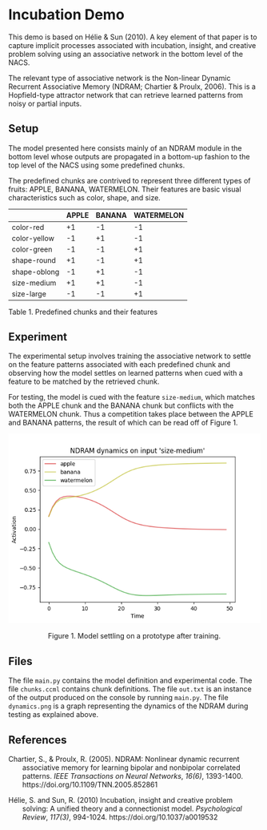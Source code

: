 # Incubation Demo

This demo is based on Hélie & Sun (2010). A key element of that paper is to capture implicit processes associated with incubation, insight, and creative problem solving using an associative network in the bottom level of the NACS. 

The relevant type of associative network is the Non-linear Dynamic Recurrent Associative Memory (NDRAM; Chartier & Proulx, 2006). This is a Hopfield-type attractor network that can retrieve learned patterns from noisy or partial inputs. 

## Setup

The model presented here consists mainly of an NDRAM module in the bottom level whose outputs are propagated in a bottom-up fashion to the top level of the NACS using some predefined chunks. 

The predefined chunks are contrived to represent three different types of fruits: APPLE, BANANA, WATERMELON. Their features are basic visual characteristics such as color, shape, and size.

<table>
<thead>
<th></th>
<th>APPLE</th>
<th>BANANA</th>
<th>WATERMELON</th>
</thead>
<tbody>
<tr>
<td>color-red</td>
<td>+1</td>
<td>-1</td>
<td>-1</td>
</tr>
<tr>
<td>color-yellow</td>
<td>-1</td>
<td>+1</td>
<td>-1</td>
</tr>
<tr>
<td>color-green</td>
<td>-1</td>
<td>-1</td>
<td>+1</td>
</tr>
<tr>
<td>shape-round</td>
<td>+1</td>
<td>-1</td>
<td>+1</td>
</tr>
<tr>
<td>shape-oblong</td>
<td>-1</td>
<td>+1</td>
<td>-1</td>
</tr>
<tr>
<td>size-medium</td>
<td>+1</td>
<td>+1</td>
<td>-1</td>
</tr>
<tr>
<td>size-large</td>
<td>-1</td>
<td>-1</td>
<td>+1</td>
</tr>
</tbody>
</table>
<caption>Table 1. Predefined chunks and their features</caption>


## Experiment

The experimental setup involves training the associative network to settle on the feature patterns associated with each predefined chunk and observing how the model settles on learned patterns when cued with a feature to be matched by the retrieved chunk.

For testing, the model is cued with the feature `size-medium`, which matches both the APPLE chunk and the BANANA chunk but conflicts with the WATERMELON chunk. Thus a competition takes place between the APPLE and BANANA patterns, the result of which can be read off of Figure 1.

![Model Dynamics on Cue 'size-medium'](dynamics.png)
<figcaption align = "center">Figure 1. Model settling on a prototype after training.</figcaption>

## Files

The file `main.py` contains the model definition and experimental code. The file `chunks.ccml` contains chunk definitions. The file `out.txt` is an instance of the output produced on the console by running `main.py`. The file `dynamics.png` is a graph representing the dynamics of the NDRAM during testing as explained above.

## References

<p style="padding-left: 2em; text-indent: -2em;">
Chartier, S., & Proulx, R. (2005). NDRAM: Nonlinear dynamic recurrent associative memory for learning bipolar and nonbipolar correlated patterns. <em>IEEE Transactions on Neural Networks</em>, <em>16(6)</em>, 1393-1400. <a>https://doi.org/10.1109/TNN.2005.852861</a>
</p>
<p style="padding-left: 2em; text-indent: -2em;">
Hélie, S. and Sun, R. (2010) Incubation, insight and creative problem solving: A unified theory and a connectionist model. <em>Psychological Review</em>, <em>117(3)</em>, 994-1024. <a> https://doi.org/10.1037/a0019532</a>
</p>

